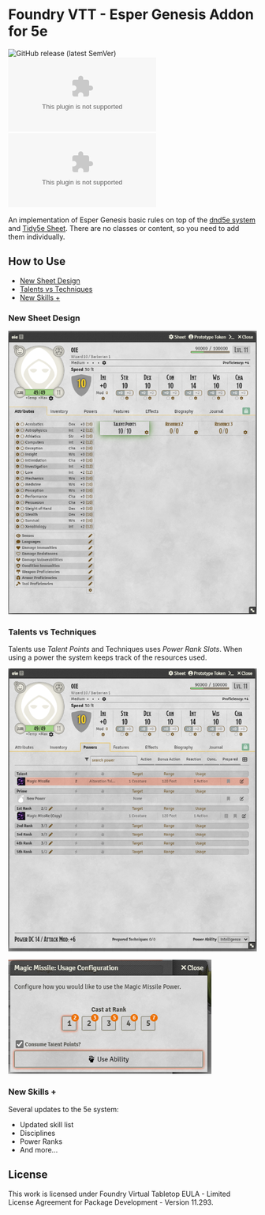 # Foundry VTT - Esper Genesis Addon for 5e

![GitHub release (latest SemVer)](https://img.shields.io/github/v/release/elizeuangelo/fvtt-module-esper-genesis)
![GitHub Releases](https://img.shields.io/github/downloads/elizeuangelo/fvtt-module-esper-genesis/latest/esper-genesis.zip)
![GitHub All Releases](https://img.shields.io/github/downloads/elizeuangelo/fvtt-module-esper-genesis/esper-genesis.zip?label=downloads)

An implementation of Esper Genesis basic rules on top of the [dnd5e system](https://github.com/foundryvtt/dnd5e) and [Tidy5e Sheet](https://github.com/sdenec/tidy5e-sheet).
There are no classes or content, so you need to add them individually.

## How to Use

-   [New Sheet Design](#new-sheet-design)
-   [Talents vs Techniques](#talents-vs-techniques)
-   [New Skills +](#new-skills-)

### New Sheet Design

![main](./assets/1.PNG)

### Talents vs Techniques

Talents use _Talent Points_ and Techniques uses _Power Rank Slots_. When using a power the system keeps track of the resources used.

![power](./assets/2.PNG)

![power-use](./assets/3.PNG)

### New Skills +

Several updates to the 5e system:

-   Updated skill list
-   Disciplines
-   Power Ranks
-   And more...

## License

This work is licensed under Foundry Virtual Tabletop EULA - Limited License Agreement for Package Development - Version 11.293.

